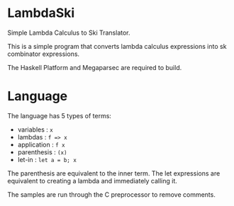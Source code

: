# LambdaSki
Simple Lambda Calculus to Ski Translator.

This is a simple program that converts lambda calculus expressions into sk combinator expressions.

The Haskell Platform and Megaparsec are required to build.

# Language
The language has 5 types of terms:
* variables : ``x``
* lambdas : ``f => x``
* application : ``f x``
* parenthesis : ``(x)``
* let-in : ``let a = b; x``

The parenthesis are equivalent to the inner term. The let expressions are equivalent to creating a lambda and immediately calling it.

The samples are run through the C preprocessor to remove comments.
